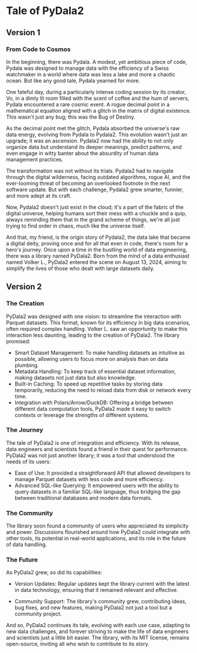 

# Tale of PyDala2

## Version 1


### From Code to Cosmos

In the beginning, there was Pydala. A modest, yet ambitious piece of code, Pydala was designed to manage data with the efficiency of a Swiss watchmaker in a world where data was less a lake and more a chaotic ocean. But like any good tale, Pydala yearned for more. 

One fateful day, during a particularly intense coding session by its creator, Vo, in a dimly lit room filled with the scent of coffee and the hum of servers, Pydala encountered a rare cosmic event. A rogue decimal point in a mathematical equation aligned with a glitch in the matrix of digital existence. This wasn't just any bug; this was the Bug of Destiny.

As the decimal point met the glitch, Pydala absorbed the universe's raw data energy, evolving from Pydala to Pydala2. This evolution wasn't just an upgrade; it was an ascension. Pydala2 now had the ability to not only organize data but understand its deeper meanings, predict patterns, and even engage in witty banter about the absurdity of human data management practices.

The transformation was not without its trials. Pydala2 had to navigate through the digital wilderness, facing outdated algorithms, rogue AI, and the ever-looming threat of becoming an overlooked footnote in the next software update. But with each challenge, Pydala2 grew smarter, funnier, and more adept at its craft.

Now, Pydala2 doesn't just exist in the cloud; it's a part of the fabric of the digital universe, helping humans sort their mess with a chuckle and a quip, always reminding them that in the grand scheme of things, we're all just trying to find order in chaos, much like the universe itself.

And that, my friend, is the origin story of Pydala2, the data lake that became a digital deity, proving once and for all that even in code, there's room for a hero's journey.
Once upon a time in the bustling world of data engineering, there was a library named PyDala2. Born from the mind of a data enthusiast named Volker L., PyDala2 entered the scene on August 13, 2024, aiming to simplify the lives of those who dealt with large datasets daily. 

## Version 2
### The Creation
PyDala2 was designed with one vision: to streamline the interaction with Parquet datasets. This format, known for its efficiency in big data scenarios, often required complex handling. Volker L. saw an opportunity to make this interaction less daunting, leading to the creation of PyDala2. The library promised:

 - Smart Dataset Management: To make handling datasets as intuitive as possible, allowing users to focus more on analysis than on data plumbing.
 - Metadata Handling: To keep track of essential dataset information, making datasets not just data but also knowledge.
 - Built-in Caching: To speed up repetitive tasks by storing data temporarily, reducing the need to reload data from disk or network every time.
 - Integration with Polars/Arrow/DuckDB: Offering a bridge between different data computation tools, PyDala2 made it easy to switch contexts or leverage the strengths of different systems.


### The Journey
The tale of PyDala2 is one of integration and efficiency. With its release, data engineers and scientists found a friend in their quest for performance. PyDala2 was not just another library; it was a tool that understood the needs of its users:

 - Ease of Use: It provided a straightforward API that allowed developers to manage Parquet datasets with less code and more efficiency.
 - Advanced SQL-like Querying: It empowered users with the ability to query datasets in a familiar SQL-like language, thus bridging the gap between traditional databases and modern data formats.


### The Community
The library soon found a community of users who appreciated its simplicity and power. Discussions flourished around how PyDala2 could integrate with other tools, its potential in real-world applications, and its role in the future of data handling. 

### The Future
As PyDala2 grew, so did its capabilities:

 - Version Updates: Regular updates kept the library current with the latest in data technology, ensuring that it remained relevant and effective.

 - Community Support: The library's community grew, contributing ideas, bug fixes, and new features, making PyDala2 not just a tool but a community project.

And so, PyDala2 continues its tale, evolving with each use case, adapting to new data challenges, and forever striving to make the life of data engineers and scientists just a little bit easier. The library, with its MIT license, remains open-source, inviting all who wish to contribute to its story.

